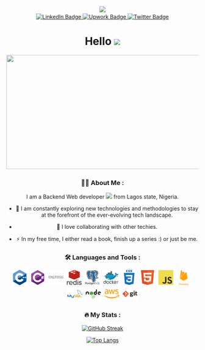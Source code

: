 
<div id="header" align="center">
<img src ="https://media.giphy.com/media/v1.Y2lkPTc5MGI3NjExdWMweDE2N3F2N3c1OThvbnF3cGYzZ2dsa2xvempsd3F0d2JrYWZ2ZiZlcD12MV9naWZzX3NlYXJjaCZjdD1z/cbOun7SXza6TpmyUTZ/giphy.gif"/>
 
 <div id="badges">
  <a href="https://www.linkedin.com/in/eniola-caleb-olagbegi-2609272a4/">
    <img src="https://img.shields.io/badge/LinkedIn-blue?style=for-the-badge&logo=linkedin&logoColor=white" alt="LinkedIn Badge"/>
  </a>
   <a href="https://www.upwork.com/freelancers/~018992f035cd4986de">
  <img src="https://img.shields.io/badge/Upwork-green?style=for-the-badge&logo=upwork&logoColor=white" alt="Upwork Badge"/>
</a>
  <a href="https://x.com/Calebiishim">
    <img src="https://img.shields.io/badge/Twitter-blue?style=for-the-badge&logo=twitter&logoColor=white" alt="Twitter Badge"/>
  </a>
</div>
 
 <h1>
  Hello
  <img src="https://camo.githubusercontent.com/0c732027af8a28d138e3698181f7be7c9b97d443b4beb9c7ce8ec4cffc6b4767/68747470733a2f2f6d656469612e67697068792e636f6d2f6d656469612f6876524a434c467a6361737252346961377a2f67697068792e676966" width="30px"/>
</h1>
 
 <div align="center">
  <img src="https://i.giphy.com/media/v1.Y2lkPTc5MGI3NjExMmc5czduZHByMGpuaTZpZGFqZDdxcXE4ZmpocGNxYnV2bW0xbnFqcyZlcD12MV9pbnRlcm5hbF9naWZfYnlfaWQmY3Q9Zw/vohOR29F78sGk/giphy.gif" width="600" height="300"/>
</div>
 
### :man_technologist: About Me :
 I am a Backend Web developer <img src="https://media.giphy.com/media/WUlplcMpOCEmTGBtBW/giphy.gif" width="30"> from Lagos state, Nigeria.
 
 - :telescope: I am constantly exploring new technologies and methodologies to stay at the forefront of the ever-evolving tech landscape.

- :seedling: I love collaborating with other techies.

- :zap: In my free time, I either read a book, finish up a series :) or just be me.

 
 ### :hammer_and_wrench: Languages and Tools :
 
 <div>
   <img src="https://github.com/devicons/devicon/blob/master/icons/cplusplus/cplusplus-original.svg" title="C++" alt="C++" width="40" height="40"/>&nbsp;
<img src="https://github.com/devicons/devicon/blob/master/icons/csharp/csharp-original.svg" title="C#" alt="C#" width="40" height="40"/>&nbsp;
   <img src="https://github.com/devicons/devicon/blob/master/icons/express/express-original-wordmark.svg" title="Express.js" alt="Express.js" width="40" height="40"/>&nbsp;
   <img src="https://github.com/devicons/devicon/blob/master/icons/redis/redis-original-wordmark.svg" title="Redis" alt="Redis" width="40" height="40"/>&nbsp;
 <img src="https://github.com/devicons/devicon/blob/master/icons/postgresql/postgresql-original-wordmark.svg" title="PostgreSQL" alt="PostgreSQL" width="40" height="40"/>&nbsp;
 <img src="https://github.com/devicons/devicon/blob/master/icons/docker/docker-original-wordmark.svg" title="Docker" alt="Docker" width="40" height="40"/>&nbsp;
  <img src="https://github.com/devicons/devicon/blob/master/icons/css3/css3-plain-wordmark.svg"  title="CSS3" alt="CSS" width="40" height="40"/>&nbsp;
  <img src="https://github.com/devicons/devicon/blob/master/icons/html5/html5-original.svg" title="HTML5" alt="HTML" width="40" height="40"/>&nbsp;
  <img src="https://github.com/devicons/devicon/blob/master/icons/javascript/javascript-original.svg" title="JavaScript" alt="JavaScript" width="40" height="40"/>&nbsp;
  <img src="https://github.com/devicons/devicon/blob/master/icons/firebase/firebase-plain-wordmark.svg" title="Firebase" alt="Firebase" width="40" height="40"/>&nbsp;
  <img src="https://github.com/devicons/devicon/blob/master/icons/mysql/mysql-original-wordmark.svg" title="MySQL"  alt="MySQL" width="40" height="40"/>&nbsp;
  <img src="https://github.com/devicons/devicon/blob/master/icons/nodejs/nodejs-original-wordmark.svg" title="NodeJS" alt="NodeJS" width="40" height="40"/>&nbsp;
  <img src="https://github.com/devicons/devicon/blob/master/icons/amazonwebservices/amazonwebservices-plain-wordmark.svg" title="AWS" alt="AWS" width="40" height="40"/>&nbsp;
  <img src="https://github.com/devicons/devicon/blob/master/icons/git/git-original-wordmark.svg" title="Git" **alt="Git" width="40" height="40"/>
</div>


### :fire: My Stats :
[![GitHub Streak](http://github-readme-streak-stats.herokuapp.com?user=eni21-star&theme=dark&background=000000)](https://git.io/streak-stats)
 
 [![Top Langs](https://github-readme-stats.vercel.app/api/top-langs/?username=eni21-star&layout=compact&theme=vision-friendly-dark)](https://github.com/anuraghazra/github-readme-stats)
 




 

 
 </div>
 
